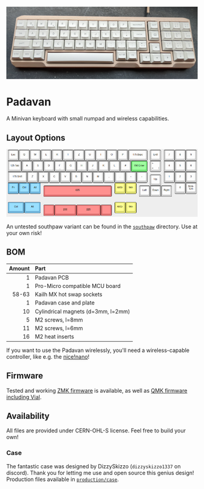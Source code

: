 ![padavan](https://github.com/kilipan/padavan/blob/main/img/padavan_photo.jpg?raw=true)

# Padavan
A Minivan keyboard with small numpad and wireless capabilities.

## Layout Options
![KLE](https://github.com/kilipan/padavan/blob/main/img/padavan_KLE.png?raw=true)

An untested southpaw variant can be found in the [`southpaw`](https://github.com/kilipan/padavan/tree/main/southpaw) directory. Use at your own risk!

## BOM
| Amount | Part |
|-------:|:-----|
|      1 | Padavan PCB |
|      1 | Pro-Micro compatible MCU board |
|  58-63 | Kailh MX hot swap sockets |
|      1 | Padavan case and plate |
|     10 | Cylindrical magnets (d=3mm, l=2mm) |
|      5 | M2 screws, l=8mm |
|     11 | M2 screws, l=6mm |
|     16 | M2 heat inserts |

If you want to use the Padavan wirelessly, you'll need a wireless-capable controller, like e.g. the [nice!nano](https://nicekeyboards.com/nice-nano/)!

## Firmware
Tested and working [ZMK firmware](https://github.com/kilipan/zmk-config-padavan) is available,
as well as [QMK firmware including Vial](https://github.com/kilipan/qmk-config-padavan).

## Availability
All files are provided under CERN-OHL-S license. Feel free to build your own!

### Case
The fantastic case was designed by DizzySkizzo (`dizzyskizzo1337` on discord). Thank you for letting me use and open source this genius design!
Production files available in [`production/case`](https://github.com/kilipan/padavan/tree/main/production/case).
